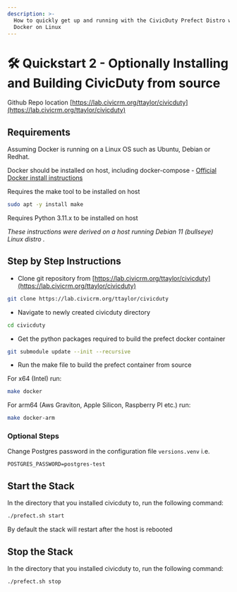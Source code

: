 ```yaml
---
description: >-
  How to quickly get up and running with the CivicDuty Prefect Distro with
  Docker on Linux
---
```


# 🛠 Quickstart 2 - Optionally Installing and Building CivicDuty from source

Github Repo location [https://lab.civicrm.org/ttaylor/civicduty](https://lab.civicrm.org/ttaylor/civicduty)

## Requirements

Assuming Docker is running on a Linux OS such as Ubuntu, Debian or Redhat.

Docker should be installed on host, including docker-compose - [Official Docker install instructions](broken-reference)

Requires the make tool to be installed on host



```bash
sudo apt -y install make
```

Requires Python 3.11.x to be installed on host

_These instructions were derived on a host running Debian 11 (bullseye) Linux distro ._

## Step by Step Instructions

* Clone git repository from [https://lab.civicrm.org/ttaylor/civicduty](https://lab.civicrm.org/ttaylor/civicduty)

```bash
git clone https://lab.civicrm.org/ttaylor/civicduty 

```

* Navigate to newly created civicduty directory

```bash
cd civicduty
```

* Get the python packages required to build the prefect docker container

```bash
git submodule update --init --recursive
```

* Run the make file to build the prefect container from source

For x64 (Intel) run:

```bash
make docker
```

For arm64  (Aws Graviton, Apple Silicon, Raspberry PI etc.) run:

```bash
make docker-arm
```

### Optional Steps

Change Postgres password in the configuration file `versions.venv` i.e.

```
POSTGRES_PASSWORD=postgres-test
```

## Start the Stack

In the directory that you installed civicduty to, run the following command:

```bash
./prefect.sh start
```

By default the stack will restart after the host is rebooted

## Stop the Stack

In the directory that you installed civicduty to, run the following command:

```bash
./prefect.sh stop
```
